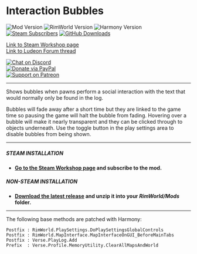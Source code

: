 # Interaction Bubbles

![Mod Version](https://img.shields.io/badge/Mod_Version-2.3-blue)
![RimWorld Version](https://img.shields.io/badge/Built_for_RimWorld-1.3-blue)
![Harmony Version](https://img.shields.io/badge/Powered_by_Harmony-2.2-blue)\
[![Steam Subscribers](https://img.shields.io/steam/downloads/1516158345?color=blue&label=Steam%20Downloads&logo=Steam)](https://steamcommunity.com/sharedfiles/filedetails/?id=1516158345)
[![GitHub Downloads](https://img.shields.io/github/downloads/Jaxe-Dev/Bubbles/total?color=blue&label=GitHub%20Downloads&logo=GitHub)](https://github.com/Jaxe-Dev/Bubbles)

[Link to Steam Workshop page](https://steamcommunity.com/sharedfiles/filedetails/?id=1516158345)\
[Link to Ludeon Forum thread](https://ludeon.com/forums/index.php?topic=45958.0)

[![Chat on Discord](https://img.shields.io/badge/Chat_on_Discord-_-_?style=social&logo=Discord)](https://discord.gg/VvSnYQ8)\
[![Donate via PayPal](https://img.shields.io/badge/Donate_via_PayPal-_-_?style=social&logo=PayPal)](https://www.paypal.com/cgi-bin/webscr?cmd=_s-xclick&hosted_button_id=6RS7DLLGCJT8L)\
[![Support on Patreon](https://img.shields.io/badge/Support_via_Patreon-_-_?style=social&logo=Patreon)](https://www.patreon.com/jaxe)

---

Shows bubbles when pawns perform a social interaction with the text that would normally only be found in the log.

Bubbles will fade away after a short time but they are linked to the game time so pausing the game will halt the bubble from fading. Hovering over a bubble will make it nearly transparent and they can be clicked through to objects underneath. Use the toggle button in the play settings area to disable bubbles from being shown.

---

##### STEAM INSTALLATION
- **[Go to the Steam Workshop page](https://steamcommunity.com/sharedfiles/filedetails/?id=1516158345]) and subscribe to the mod.**

##### NON-STEAM INSTALLATION
- **[Download the latest release](https://github.com/Jaxe-Dev/Bubbles/releases/latest) and unzip it into your *RimWorld/Mods* folder.**

---

The following base methods are patched with Harmony:
```
Postfix : RimWorld.PlaySettings.DoPlaySettingsGlobalControls
Postfix : RimWorld.MapInterface.MapInterfaceOnGUI_BeforeMainTabs
Postfix : Verse.PlayLog.Add
Prefix  : Verse.Profile.MemoryUtility.ClearAllMapsAndWorld
```

